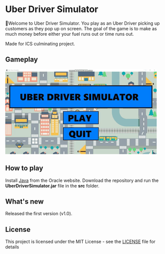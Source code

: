 # Uber Driver Simulator
🚗Welcome to Uber Driver Simulator. You play as an Uber Driver picking up customers as they pop up on screen. The goal of the game is to make as much money before either your fuel runs out or time runs out.

Made for ICS culminating project.

## Gameplay
![Gameplay](Gameplay.gif)

## How to play
Install [Java](https://www.java.com/en/download/) from the Oracle website.
Download the repository and run the **UberDriverSimulator.jar** file in the **src** folder.

## What's new
Released the first version (v1.0).

## License

This project is licensed under the MIT License - see the [LICENSE](LICENSE) file for details

